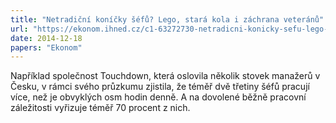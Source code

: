```yaml
---
title: "Netradiční koníčky šéfů? Lego, stará kola i záchrana veteránů"
url: "https://ekonom.ihned.cz/c1-63272730-netradicni-konicky-sefu-lego-stara-kola-i-zachrana-veteranu"
date: 2014-12-18
papers: "Ekonom"
---
```


Například společnost Touchdown, která oslovila několik stovek manažerů v Česku, v rámci svého průzkumu zjistila, že téměř dvě třetiny šéfů pracují více, než je obvyklých osm hodin denně. A na dovolené běžně pracovní záležitosti vyřizuje téměř 70 procent z nich.